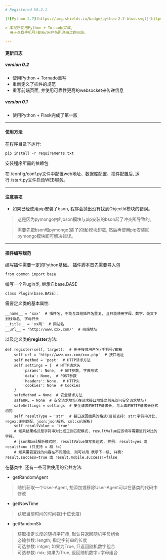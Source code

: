 ```yaml
---
# Registered V0.2.1

[![Python 2.7](https://img.shields.io/badge/python-2.7-blue.svg)](https://www.python.org/) [![License](https://img.shields.io/badge/license-GPLv3-red.svg)](https://raw.githubusercontent.com/Dk0n9/Registered/master/LICENSE)

> 本程序使用Python + Tornado完成,
  用于查找手机号/邮箱/用户名所注册过的网站。

---
```

#### 更新日志
##### version 0.2
* 使用Python + Tornado重写
* 重新定义了插件的规范
* 重写前端页面, 并使用可靠性更高的websocket来传递信息

##### version 0.1
* 使用Python + Flask完成了第一版

---
#### 使用方法
在程序目录下运行:
<pre><code>pip install -r requirements.txt</code></pre>
安装程序所需的依赖包

在./config/conf.py文件中配置web地址、数据库配置、插件配置后, 运行./start.py文件启动WEB服务。

---
#### 注意事项
- 如果已经使用pip安装了bson, 程序会抛出没有找到ObjectId模块的错误。

> 这是因为pymongo内的bson模块与pip安装的bson起了冲突所导致的。

> 需要先把bson和pymongo(装了的话)模块卸载, 然后再使用pip安装回pymongo模块即可解决错误。

---
#### 插件编写规范
编写插件需要一定的Python基础。
插件脚本首先需要导入包
<pre><code>from common import base</code></pre>
编写一个Plugin类, 继承自base.BASE
<pre><code>class Plugin(base.BASE):</code></pre>
需要定义类的基本属性:
<pre><code>__name__ = 'xxx'  # 插件名, 不能与其他插件名重复, 且只能使用字母、数字、英文下划线命名, 字母开头
__title__ = 'xx网'  # 网站名
__url__ = 'http://www.xxx.com/'  # 网站地址</code></pre>
以及定义类的**register**方法:
<pre><code>def register(self, target):  # 用于接收用户名/手机号/邮箱
    self.url = 'http://www.xxx.com/xxx.php'  # 接口地址
    self.method = 'post'  # HTTP请求方法
    self.settings = {  # HTTP请求头
        'params': None,  # GET参数, 字典形式
        'data': None,  # POST参数
        'headers': None,  # HTTP头
        'cookies': None  # Cookies
    }
    safeMethod = None  # 安全请求方法
    safeURL = None  # 安全请求地址(在请求接口地址之前先访问安全请求地址)
    safeSettings = settings  # 安全请求的HTTP请求头, 与上面的HTTP请求头格式相同
    self.resultType = 'str'  # 接口返回结果的格式(目前支持: str:字符串对比、regex:正则匹配、json:json解析、xml:xml解析)
    self.resultValue = 'true'
    # 如果结果格式是字符串对比或正则匹配模式, resultValue应该填写需要进行对比的字符。
    # json和xml解析模式时, resultValue填写表达式, 样例: result=yes 或 result!=no (只支持 = 和 !=)
    # 如果需要查找的内容在不同层级, 则可以用.表示下一级, 样例: result.success=true 或 result.mobile.success!=false</code></pre>
在基类中, 还有一些可供使用的公共方法:

- getRandomAgent
> 随机获取一个User-Agent, 想添加或移除User-Agent可以在基类的代码中修改

- getNowTime
> 获取当前时间的时间戳(十位长度)

- getRandomStr
> 获取指定长度的随机字符串, 默认只返回随机字母组合<br/>
> 必输参数: length; 指定字符串的长度<br/>
> 可选参数: intger; 如果为True, 只返回随机数字组合<br/>
> 可选参数: mix; 如果为True, 返回随机数字+字母组合<br/>
